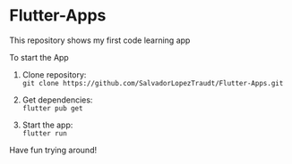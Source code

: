 # Flutter-Apps
This repository shows my first code learning app 

To start the App

1. Clone repository:  
   `git clone https://github.com/SalvadorLopezTraudt/Flutter-Apps.git`

2. Get dependencies:  
   `flutter pub get`

3. Start the app:  
   `flutter run`

Have fun trying around!

